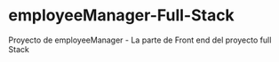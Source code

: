 # employeeManager-Full-Stack
Proyecto de employeeManager - La parte de Front end del proyecto full Stack
